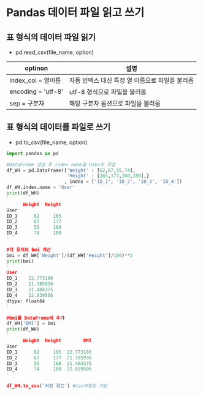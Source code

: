 # Pandas 데이터 파일 읽고 쓰기

## 표 형식의 데이터 파일 읽기

* pd.read_csv(file_name, option)

| optinon            | 설명                                            |
| ------------------ | ----------------------------------------------- |
| index_col = 열이름 | 자동 인덱스 대신 특정 열 이름으로 파일을 불러옴 |
| encoding = 'utf-8' | utf-8 형식으로 파일을 불러옴                    |
| sep = 구분자       | 해당 구분자 옵션으로 파일을 불러옴              |



## 표 형식의 데이터를 파일로 쓰기

* pd.to_csv(file_name, option)

```python
import pandas as pd

#DataFrame 생성 후 index name을 User로 지정
df_WH = pd.DataFrame({'Weight' : [62,67,55,74],
                      'Height' : [165,177,160,180],}
                     , index = ['ID_1', 'ID_2', 'ID_3', 'ID_4'])
df_WH.index.name = 'User'
print(df_WH)
'
      Weight  Height
User                
ID_1      62     165
ID_2      67     177
ID_3      55     160
ID_4      74     180
'

#각 유저의 bmi 계산
bmi = df_WH['Weight']/(df_WH['Height']/100)**2
print(bmi)
'
User
ID_1    22.773186
ID_2    21.385936
ID_3    21.484375
ID_4    22.839506
dtype: float64
'

#bmi를 DataFrame에 추가
df_WH['BMI'] = bmi
print(df_WH)
'
      Weight  Height        BMI
User                           
ID_1      62     165  22.773186
ID_2      67     177  21.385936
ID_3      55     160  21.484375
ID_4      74     180  22.839506
'

df_WH.to_csv('저장 경로') #csv파일로 저장    
```

